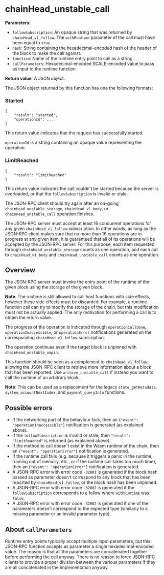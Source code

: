 # chainHead_unstable_call

**Parameters**:

- `followSubscription`: An opaque string that was returned by `chainHead_v1_follow`. The `withRuntime` parameter of the call must have been equal to `true`.
- `hash`: String containing the hexadecimal-encoded hash of the header of the block to make the call against.
- `function`: Name of the runtime entry point to call as a string.
- `callParameters`: Hexadecimal-encoded SCALE-encoded value to pass as input to the runtime function.

**Return value**: A JSON object.

The JSON object returned by this function has one the following formats:

### Started

```
{
    "result": "started",
    "operationId": ...
}
```

This return value indicates that the request has successfully started.

`operationId` is a string containing an opaque value representing the operation.

### LimitReached

```
{
    "result": "limitReached"
}
```

This return value indicates the call couldn't be started because the server is overloaded, or that the `followSubscription` is invalid or stale.

The JSON-RPC client should try again after an on-going `chainHead_unstable_storage`, `chainHead_v1_body`, or `chainHead_unstable_call` operation finishes.

The JSON-RPC server must accept at least 16 concurrent operations for any given `chainHead_v1_follow` subscription. In other words, as long as the JSON-RPC client makes sure that no more than 16 operations are in progress at any given item, it is guaranteed that all of its operations will be accepted by the JSON-RPC server.
For this purpose, each item requested through `chainHead_unstable_storage` counts as one operation, and each call to `chainHead_v1_body` and `chainHead_unstable_call` counts as one operation.

## Overview

The JSON-RPC server must invoke the entry point of the runtime of the given block using the storage of the given block.

**Note**: The runtime is still allowed to call host functions with side effects, however these side effects must be discarded. For example, a runtime function call can try to modify the storage of the chain, but this modification must not be actually applied. The only motivation for performing a call is to obtain the return value.

The progress of the operation is indicated through `operationCallDone`, `operationInaccessible`, or `operationError` notifications generated on the corresponding `chainHead_v1_follow` subscription.

The operation continues even if the target block is unpinned with `chainHead_unstable_unpin`.

This function should be seen as a complement to `chainHead_v1_follow`, allowing the JSON-RPC client to retrieve more information about a block that has been reported. Use `archive_unstable_call` if instead you want to call the runtime of an arbitrary block.

**Note**: This can be used as a replacement for the legacy `state_getMetadata`, `system_accountNextIndex`, and `payment_queryInfo` functions.

## Possible errors

- If the networking part of the behaviour fails, then an `{"event": "operationInaccessible"}` notification is generated (as explained above).
- If the `followSubscription` is invalid or stale, then `"result": "limitReached"` is returned (as explained above).
- If the method to call doesn't exist in the Wasm runtime of the chain, then an `{"event": "operationError"}` notification is generated.
- If the runtime call fails (e.g. because it triggers a panic in the runtime, running out of memory, etc., or if the runtime call takes too much time), then an `{"event": "operationError"}` notification is generated.
- A JSON-RPC error with error code `-32801` is generated if the block hash passed as parameter doesn't correspond to any block that has been reported by `chainHead_v1_follow`, or the block hash has been unpinned.
- A JSON-RPC error with error code `-32802` is generated if the `followSubscription` corresponds to a follow where `withRuntime` was `false`.
- A JSON-RPC error with error code `-32602` is generated if one of the parameters doesn't correspond to the expected type (similarly to a missing parameter or an invalid parameter type).

## About `callParameters`

Runtime entry points typically accept multiple input parameters, but this JSON-RPC function accepts as parameter a single hexadecimal-encoded value. The reason is that all the parameters are concatenated together before performing the call anyway. There is no reason to force JSON-RPC clients to provide a proper division between the various parameters if they are all concatenated in the implementation anyway.
